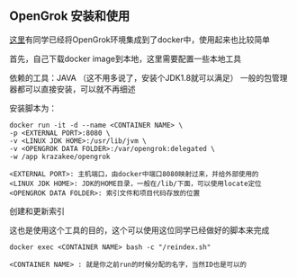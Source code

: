 
## OpenGrok 安装和使用

[这里][1]有同学已经将OpenGrok环境集成到了docker中，使用起来也比较简单

首先，自己下载docker image到本地，这里需要配置一些本地工具

依赖的工具：JAVA （这不用多说了，安装个JDK1.8就可以满足）
一般的包管理器都可以直接安装，可以就不再细述

安装脚本为：

    docker run -it -d --name <CONTAINER NAME> \
	-p <EXTERNAL PORT>:8080 \
	-v <LINUX JDK HOME>:/usr/lib/jvm \
	-v <OPENGROK DATA FOLDER>:/var/opengrok:delegated \
	-w /app krazakee/opengrok


```text
<EXTERNAL PORT>: 主机端口，由docker中端口8080映射过来，并给外部使用的
<LINUX JDK HOME>: JDK的HOME目录，一般在/lib/下面，可以使用locate定位
<OPENGROK DATA FOLDER>: 索引文件和项目代码存放的位置
```

创建和更新索引

这也是使用这个工具的目的，这个可以使用这位同学已经做好的脚本来完成

	docker exec <CONTAINER NAME> bash -c "/reindex.sh"

```text
<CONTAINER NAME> : 就是你之前run的时候分配的名字，当然ID也是可以的
```

[1]: https://zhuanlan.zhihu.com/p/32568717
